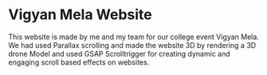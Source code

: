 # Vigyan Mela Website
 This website is made by me and my team for our college event Vigyan Mela. We had used Parallax scrolling and made the website 3D by rendering a 3D drone Model and used GSAP Scrolltrigger for creating dynamic and engaging scroll based effects on websites.
